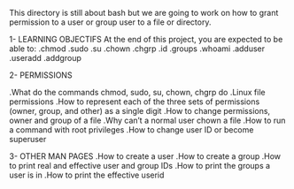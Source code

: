 This directory is still about bash but we are going to work on how to grant permission to a user or group user to a file or directory.

1- LEARNING OBJECTIFS
At the end of this project, you are expected to be able to:
.chmod
.sudo
.su
.chown
.chgrp
.id
.groups
.whoami
.adduser
.useradd
.addgroup

2- PERMISSIONS

.What do the commands chmod, sudo, su, chown, chgrp do
.Linux file permissions
.How to represent each of the three sets of permissions (owner, group, and other) as a single digit
.How to change permissions, owner and group of a file
.Why can’t a normal user chown a file
.How to run a command with root privileges
.How to change user ID or become superuser

3- OTHER MAN PAGES
.How to create a user
.How to create a group
.How to print real and effective user and group IDs
.How to print the groups a user is in
.How to print the effective userid
